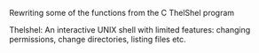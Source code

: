 Rewriting some of the functions from the C ThelShel program

Thelshel: An interactive UNIX shell with limited features: changing permissions, change directories, listing files etc.

